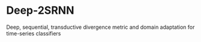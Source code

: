 # Deep-2SRNN
Deep, sequential, transductive divergence metric and domain adaptation for time-series classifiers
